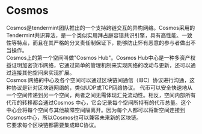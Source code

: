 # Cosmos

Cosmos是tendermint团队推出的一个支持跨链交互的异构网络。Cosmos采用的Tendermint共识算法，是一个类似实用拜占庭容错共识引擎，具有高性能、一致性等特点，而且在其严格的分叉责任制保证下，能够防止怀有恶意的参与者做出不当操作。  
Cosmos上的第一个空间叫做"Cosmos Hub"。Cosmos Hub中心是一种多资产权益证明加密货币网络，它通过简单的管理机制来实现网络的改动与更新，还可以通过连接其他空间来实现扩展。  
Cosmos 网络的中心及各个空间可以通过区块链间通信（IBC）协议进行沟通，这种协议是针对区块链网络的，类似UDP或TCP网络协议。 代币可以安全快速地从一个空间传递到另一个空间，两者之间无需体现汇兑流动性。相反，空间内部所有代币的转移都会通过Cosmos 中心，它会记录每个空间所持有的代币总量。这个中心会将每个空间与其他故障空间隔离开。因为每个人都可以将新空间连接到Cosmos中心，所以Cosmos也可以兼容未来新的区块链。  
它要求每个区块链都需要集成IBC协议。  
